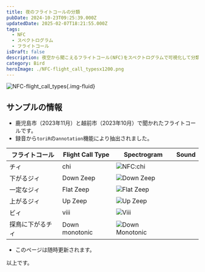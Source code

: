 ```yaml
---
title: 夜のフライトコールの分類
pubDate: 2024-10-23T09:25:39.000Z
updatedDate: 2025-02-07T18:21:55.000Z
tags:
  - NFC
  - スペクトログラム
  - フライトコール
isDraft: false
description: 夜空から聞こえるフライトコール(NFC)をスペクトログラムで可視化して分類してみました。さまざまなタイプがあり、今後追加していく予定です
category: Bird
heroImage: ./NFC-flight_call_typesx1200.png
---
```


![NFC-flight_call_types](https://object-storage.tyo2.conoha.io/v1/nc_938a9d00d6004f1390c354d4a15ef25b/blog-astro-assets/blog-images/NFC-flight_call_typesx1200/NFC-flight_call_typesx1200.png){.img-fluid}



## サンプルの情報

- 鹿児島市（2023年11月）と越前市（2023年10月）で聞かれたフライトコールです。
- 録音から`toriR`の`annotation`機能により抽出されました。

| フライトコール   | Flight Call Type | Spectrogram                                               | Sound                                                        |
| ---------------- | ---------------- | --------------------------------------------------------- | ------------------------------------------------------------ |
| チィ             | chi              | ![NFC:chi](https://object-storage.tyo2.conoha.io/v1/nc_938a9d00d6004f1390c354d4a15ef25b/blog-astro-assets/blog-images/b24e84609e6a4bbfb84c12867ca4738d/b24e84609e6a4bbfb84c12867ca4738d.png)        | <audio src="./b24e84609e6a4bbfb84c12867ca4738d.mp3"></audio> |
| 下がるジィ       | Down Zeep        | ![Down Zeep](https://object-storage.tyo2.conoha.io/v1/nc_938a9d00d6004f1390c354d4a15ef25b/blog-astro-assets/blog-images/0f25501bd0c44b56b0d795024793efce/0f25501bd0c44b56b0d795024793efce.png)      | <audio src="./0f25501bd0c44b56b0d795024793efce.mp3"></audio> |
| 一定なジィ       | Flat Zeep        | ![Flat Zeep](https://object-storage.tyo2.conoha.io/v1/nc_938a9d00d6004f1390c354d4a15ef25b/blog-astro-assets/blog-images/1f8b65400e844ac9bba500eeb8c9659b/1f8b65400e844ac9bba500eeb8c9659b.png)      | <audio src="./1f8b65400e844ac9bba500eeb8c9659b.mp3"></audio> |
| 上がるジィ       | Up Zeep          | ![Up Zeep](https://object-storage.tyo2.conoha.io/v1/nc_938a9d00d6004f1390c354d4a15ef25b/blog-astro-assets/blog-images/821fb2becb5a43a8817862a321acc812/821fb2becb5a43a8817862a321acc812.png)        | <audio src="./821fb2becb5a43a8817862a321acc812.mp3"></audio> |
| ビィ             | viii             | ![Viii](https://object-storage.tyo2.conoha.io/v1/nc_938a9d00d6004f1390c354d4a15ef25b/blog-astro-assets/blog-images/2f0a520a764f44cdb3c3c0967cabdd65/2f0a520a764f44cdb3c3c0967cabdd65.png)           | <audio src="./2f0a520a764f44cdb3c3c0967cabdd65.mp3"></audio> |
| 探鳥に下がるチィ | Down monotonic   | ![Down Monotonic](https://object-storage.tyo2.conoha.io/v1/nc_938a9d00d6004f1390c354d4a15ef25b/blog-astro-assets/blog-images/e73dd5b3556b443f9628318ea1b89dcc/e73dd5b3556b443f9628318ea1b89dcc.png) | <audio src="./e73dd5b3556b443f9628318ea1b89dcc.mp3"></audio> |

- このページは随時更新されます。

以上です。
